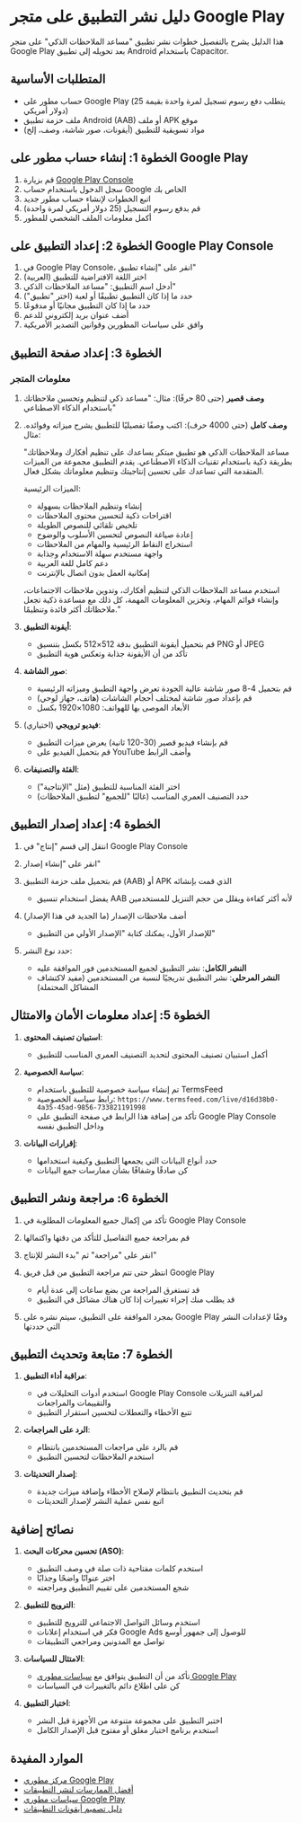 # دليل نشر التطبيق على متجر Google Play

هذا الدليل يشرح بالتفصيل خطوات نشر تطبيق "مساعد الملاحظات الذكي" على متجر Google Play بعد تحويله إلى تطبيق Android باستخدام Capacitor.

## المتطلبات الأساسية

- حساب مطور على Google Play (يتطلب دفع رسوم تسجيل لمرة واحدة بقيمة 25 دولار أمريكي)
- ملف حزمة تطبيق Android (AAB) أو ملف APK موقع
- مواد تسويقية للتطبيق (أيقونات، صور شاشة، وصف، إلخ)

## الخطوة 1: إنشاء حساب مطور على Google Play

1. قم بزيارة [Google Play Console](https://play.google.com/console/)
2. سجل الدخول باستخدام حساب Google الخاص بك
3. اتبع الخطوات لإنشاء حساب مطور جديد
4. قم بدفع رسوم التسجيل (25 دولار أمريكي لمرة واحدة)
5. أكمل معلومات الملف الشخصي للمطور

## الخطوة 2: إعداد التطبيق على Google Play Console

1. في Google Play Console، انقر على "إنشاء تطبيق"
2. اختر اللغة الافتراضية للتطبيق (العربية)
3. أدخل اسم التطبيق: "مساعد الملاحظات الذكي"
4. حدد ما إذا كان التطبيق تطبيقًا أو لعبة (اختر "تطبيق")
5. حدد ما إذا كان التطبيق مجانيًا أو مدفوعًا
6. أضف عنوان بريد إلكتروني للدعم
7. وافق على سياسات المطورين وقوانين التصدير الأمريكية

## الخطوة 3: إعداد صفحة التطبيق

### معلومات المتجر

1. **وصف قصير** (حتى 80 حرفًا):
   مثال: "مساعد ذكي لتنظيم وتحسين ملاحظاتك باستخدام الذكاء الاصطناعي"

2. **وصف كامل** (حتى 4000 حرف):
   اكتب وصفًا تفصيليًا للتطبيق يشرح ميزاته وفوائده. مثال:
   
   "مساعد الملاحظات الذكي هو تطبيق مبتكر يساعدك على تنظيم أفكارك وملاحظاتك بطريقة ذكية باستخدام تقنيات الذكاء الاصطناعي. يقدم التطبيق مجموعة من الميزات المتقدمة التي تساعدك على تحسين إنتاجيتك وتنظيم معلوماتك بشكل فعال.
   
   الميزات الرئيسية:
   - إنشاء وتنظيم الملاحظات بسهولة
   - اقتراحات ذكية لتحسين محتوى الملاحظات
   - تلخيص تلقائي للنصوص الطويلة
   - إعادة صياغة النصوص لتحسين الأسلوب والوضوح
   - استخراج النقاط الرئيسية والمهام من الملاحظات
   - واجهة مستخدم سهلة الاستخدام وجذابة
   - دعم كامل للغة العربية
   - إمكانية العمل بدون اتصال بالإنترنت
   
   استخدم مساعد الملاحظات الذكي لتنظيم أفكارك، وتدوين ملاحظات الاجتماعات، وإنشاء قوائم المهام، وتخزين المعلومات المهمة، كل ذلك مع مساعدة ذكية تجعل ملاحظاتك أكثر فائدة وتنظيمًا."

3. **أيقونة التطبيق**:
   - قم بتحميل أيقونة التطبيق بدقة 512×512 بكسل بتنسيق PNG أو JPEG
   - تأكد من أن الأيقونة جذابة وتعكس هوية التطبيق

4. **صور الشاشة**:
   - قم بتحميل 4-8 صور شاشة عالية الجودة تعرض واجهة التطبيق وميزاته الرئيسية
   - قم بإعداد صور شاشة لمختلف أحجام الشاشات (هاتف، جهاز لوحي)
   - الأبعاد الموصى بها للهواتف: 1080×1920 بكسل

5. **فيديو ترويجي** (اختياري):
   - قم بإنشاء فيديو قصير (30-120 ثانية) يعرض ميزات التطبيق
   - قم بتحميل الفيديو على YouTube وأضف الرابط

6. **الفئة والتصنيفات**:
   - اختر الفئة المناسبة للتطبيق (مثل "الإنتاجية")
   - حدد التصنيف العمري المناسب (غالبًا "للجميع" لتطبيق الملاحظات)

## الخطوة 4: إعداد إصدار التطبيق

1. انتقل إلى قسم "إنتاج" في Google Play Console

2. انقر على "إنشاء إصدار"

3. قم بتحميل ملف حزمة التطبيق (AAB) أو APK الذي قمت بإنشائه
   - يفضل استخدام تنسيق AAB لأنه أكثر كفاءة ويقلل من حجم التنزيل للمستخدمين

4. أضف ملاحظات الإصدار (ما الجديد في هذا الإصدار)
   - للإصدار الأول، يمكنك كتابة "الإصدار الأولي من التطبيق"

5. حدد نوع النشر:
   - **النشر الكامل**: نشر التطبيق لجميع المستخدمين فور الموافقة عليه
   - **النشر المرحلي**: نشر التطبيق تدريجيًا لنسبة من المستخدمين (مفيد لاكتشاف المشاكل المحتملة)

## الخطوة 5: إعداد معلومات الأمان والامتثال

1. **استبيان تصنيف المحتوى**:
   - أكمل استبيان تصنيف المحتوى لتحديد التصنيف العمري المناسب للتطبيق

2. **سياسة الخصوصية**:
   - تم إنشاء سياسة خصوصية للتطبيق باستخدام TermsFeed
   - رابط سياسة الخصوصية: `https://www.termsfeed.com/live/d16d38b0-4a35-45ad-9856-733821191998`
   - تأكد من إضافة هذا الرابط في صفحة التطبيق على Google Play Console وداخل التطبيق نفسه

3. **إقرارات البيانات**:
   - حدد أنواع البيانات التي يجمعها التطبيق وكيفية استخدامها
   - كن صادقًا وشفافًا بشأن ممارسات جمع البيانات

## الخطوة 6: مراجعة ونشر التطبيق

1. تأكد من إكمال جميع المعلومات المطلوبة في Google Play Console

2. قم بمراجعة جميع التفاصيل للتأكد من دقتها واكتمالها

3. انقر على "مراجعة" ثم "بدء النشر للإنتاج"

4. انتظر حتى تتم مراجعة التطبيق من قبل فريق Google Play
   - قد تستغرق المراجعة من بضع ساعات إلى عدة أيام
   - قد يطلب منك إجراء تغييرات إذا كان هناك مشاكل في التطبيق

5. بمجرد الموافقة على التطبيق، سيتم نشره على Google Play وفقًا لإعدادات النشر التي حددتها

## الخطوة 7: متابعة وتحديث التطبيق

1. **مراقبة أداء التطبيق**:
   - استخدم أدوات التحليلات في Google Play Console لمراقبة التنزيلات والتقييمات والمراجعات
   - تتبع الأخطاء والتعطلات لتحسين استقرار التطبيق

2. **الرد على المراجعات**:
   - قم بالرد على مراجعات المستخدمين بانتظام
   - استخدم الملاحظات لتحسين التطبيق

3. **إصدار التحديثات**:
   - قم بتحديث التطبيق بانتظام لإصلاح الأخطاء وإضافة ميزات جديدة
   - اتبع نفس عملية النشر لإصدار التحديثات

## نصائح إضافية

1. **تحسين محركات البحث (ASO)**:
   - استخدم كلمات مفتاحية ذات صلة في وصف التطبيق
   - اختر عنوانًا واضحًا وجذابًا
   - شجع المستخدمين على تقييم التطبيق ومراجعته

2. **الترويج للتطبيق**:
   - استخدم وسائل التواصل الاجتماعي للترويج للتطبيق
   - فكر في استخدام إعلانات Google Ads للوصول إلى جمهور أوسع
   - تواصل مع المدونين ومراجعي التطبيقات

3. **الامتثال للسياسات**:
   - تأكد من أن التطبيق يتوافق مع [سياسات مطوري Google Play](https://play.google.com/about/developer-content-policy/)
   - كن على اطلاع دائم بالتغييرات في السياسات

4. **اختبار التطبيق**:
   - اختبر التطبيق على مجموعة متنوعة من الأجهزة قبل النشر
   - استخدم برنامج اختبار مغلق أو مفتوح قبل الإصدار الكامل

## الموارد المفيدة

- [مركز مطوري Google Play](https://developer.android.com/distribute/console)
- [أفضل الممارسات لنشر التطبيقات](https://play.google.com/intl/ar/console/about/guides/build-a-high-quality-app-or-game/)
- [سياسات مطوري Google Play](https://play.google.com/about/developer-content-policy/)
- [دليل تصميم أيقونات التطبيقات](https://developer.android.com/google-play/resources/icon-design-specifications)